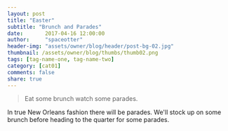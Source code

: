 ```yaml
---
layout: post
title: "Easter"
subtitle: "Brunch and Parades"
date:       2017-04-16 12:00:00
author:     "spaceotter"
header-img: "assets/owner/blog/header/post-bg-02.jpg"
thumbnail: /assets/owner/blog/thumbs/thumb02.png
tags: [tag-name-one, tag-name-two]
category: [cat01]
comments: false
share: true
---
```


> Eat some brunch watch some parades.

In true New Orleans fashion there will be parades. We'll stock up on some brunch before heading to the quarter for some parades.
